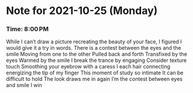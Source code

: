 # Note for 2021-10-25 (Monday)
### Time: 8:00 PM

While I can’t draw a picture recreating the beauty of your face, I figured I would give it a try in words.   There is a contest between the eyes and the smile Moving from one to the other Pulled back and forth  Transfixed by the eyes Warmed by the smile  I break the trance by engaging  Consider texture touch Smoothing your eyebrow with a caress  I each hair connecting energizing the tip of my finger  This moment of study so intimate  It can be difficult to hold The look draws me in again I’m the contest between eyes and smile I win
